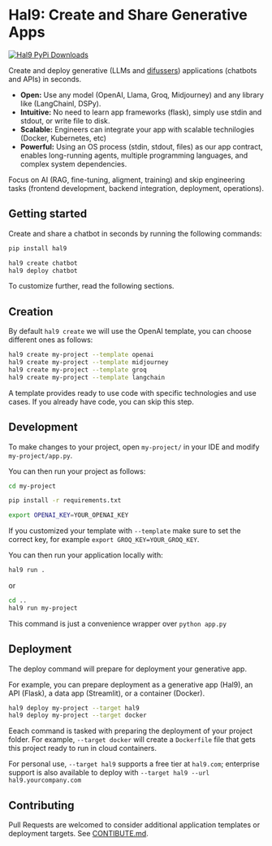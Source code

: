 # Hal9: Create and Share Generative Apps

[![Hal9 PyPi Downloads](https://img.shields.io/pypi/dm/hal9?label=PyPI)](https://pypi.org/project/hal9/)

Create and deploy generative (LLMs and [difussers](https://github.com/huggingface/diffusers)) applications (chatbots and APIs) in seconds.
- **Open:** Use any model (OpenAI, Llama, Groq, Midjourney) and any library like (LangChainl, DSPy).
- **Intuitive:** No need to learn app frameworks (flask), simply use stdin and stdout, or write file to disk.
- **Scalable:** Engineers can integrate your app with scalable technilogies (Docker, Kubernetes, etc)
- **Powerful:** Using an OS process (stdin, stdout, files) as our app contract, enables long-running agents, multiple programming languages, and complex system dependencies.

Focus on AI (RAG, fine-tuning, aligment, training) and skip engineering tasks (frontend development, backend integration, deployment, operations).

## Getting started

Create and share a chatbot in seconds by running the following commands:

```bash
pip install hal9

hal9 create chatbot
hal9 deploy chatbot
```

To customize further, read the following sections.

## Creation

By default `hal9 create` we will use the OpenAI template, you can choose different ones as follows:

```bash
hal9 create my-project --template openai
hal9 create my-project --template midjourney
hal9 create my-project --template groq
hal9 create my-project --template langchain
```

A template provides ready to use code with specific technologies and use cases. If you already have code, you can skip this step.

## Development

To make changes to your project, open `my-project/` in your IDE and modify `my-project/app.py`.

You can then run your project as follows:

```bash
cd my-project

pip install -r requirements.txt

export OPENAI_KEY=YOUR_OPENAI_KEY
```

If you customized your template with `--template` make sure to set the correct key, for example `export GROQ_KEY=YOUR_GROQ_KEY`.

You can then run your application locally with:

```bash
hal9 run .
```

or

```bash
cd ..
hal9 run my-project
```

This command is just a convenience wrapper over `python app.py`

## Deployment

The deploy command will prepare for deployment your generative app.

For example, you can prepare deployment as a generative app (Hal9), an API (Flask), a data app (Streamlit), or a container (Docker).

```bash
hal9 deploy my-project --target hal9
hal9 deploy my-project --target docker
```

Eeach command is tasked with preparing the deployment of your project folder. For example, `--target docker` will create a `Dockerfile` file that gets this project ready to run in cloud containers.

For personal use, `--target hal9` supports a free tier at `hal9.com`; enterprise support is also available to deploy with `--target hal9 --url hal9.yourcompany.com`

## Contributing

Pull Requests are welcomed to consider additional application templates or deployment targets. See [CONTIBUTE.md](CONTIBUTE.md).

